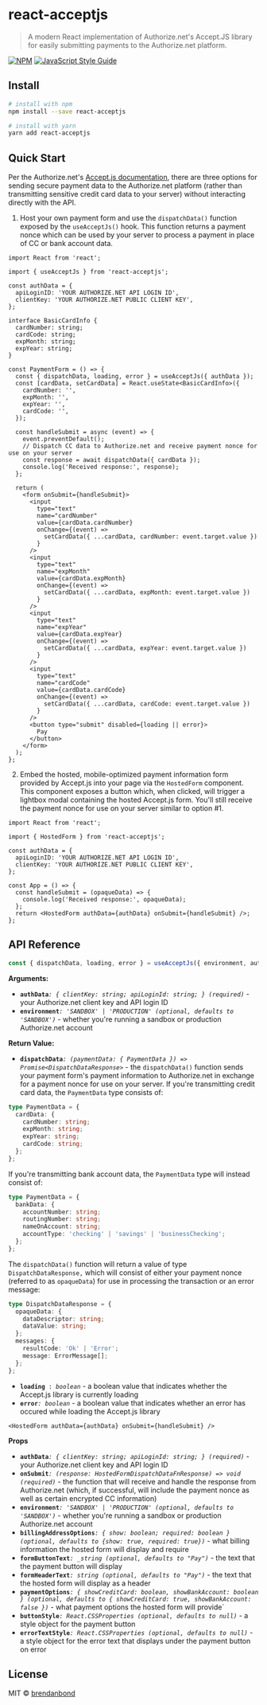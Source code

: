 # react-acceptjs

> A modern React implementation of Authorize.net&#x27;s Accept.JS library for easily submitting payments to the Authorize.net platform.

[![NPM](https://img.shields.io/npm/v/react-acceptjs.svg)](https://www.npmjs.com/package/react-acceptjs) [![JavaScript Style Guide](https://img.shields.io/badge/code_style-standard-brightgreen.svg)](https://standardjs.com)

## Install

```bash
# install with npm
npm install --save react-acceptjs

# install with yarn
yarn add react-acceptjs
```

## Quick Start

Per the Authorize.net's [Accept.js documentation](https://developer.authorize.net/api/reference/features/acceptjs.html), there are three options for sending secure payment data to the Authorize.net platform (rather than transmitting sensitive credit card data to your server) without interacting directly with the API.

1. Host your own payment form and use the `dispatchData()` function exposed by the `useAcceptJs()` hook. This function returns a payment nonce which can be used by your server to process a payment in place of CC or bank account data.

```tsx
import React from 'react';

import { useAcceptJs } from 'react-acceptjs';

const authData = {
  apiLoginID: 'YOUR AUTHORIZE.NET API LOGIN ID',
  clientKey: 'YOUR AUTHORIZE.NET PUBLIC CLIENT KEY',
};

interface BasicCardInfo {
  cardNumber: string;
  cardCode: string;
  expMonth: string;
  expYear: string;
}

const PaymentForm = () => {
  const { dispatchData, loading, error } = useAcceptJs({ authData });
  const [cardData, setCardData] = React.useState<BasicCardInfo>({
    cardNumber: '',
    expMonth: '',
    expYear: '',
    cardCode: '',
  });

  const handleSubmit = async (event) => {
    event.preventDefault();
    // Dispatch CC data to Authorize.net and receive payment nonce for use on your server
    const response = await dispatchData({ cardData });
    console.log('Received response:', response);
  };

  return (
    <form onSubmit={handleSubmit}>
      <input
        type="text"
        name="cardNumber"
        value={cardData.cardNumber}
        onChange={(event) =>
          setCardData({ ...cardData, cardNumber: event.target.value })
        }
      />
      <input
        type="text"
        name="expMonth"
        value={cardData.expMonth}
        onChange={(event) =>
          setCardData({ ...cardData, expMonth: event.target.value })
        }
      />
      <input
        type="text"
        name="expYear"
        value={cardData.expYear}
        onChange={(event) =>
          setCardData({ ...cardData, expYear: event.target.value })
        }
      />
      <input
        type="text"
        name="cardCode"
        value={cardData.cardCode}
        onChange={(event) =>
          setCardData({ ...cardData, cardCode: event.target.value })
        }
      />
      <button type="submit" disabled={loading || error}>
        Pay
      </button>
    </form>
  );
};
```

2. Embed the hosted, mobile-optimized payment information form provided by Accept.js into your page via the `HostedForm` component. This component exposes a button which, when clicked, will trigger a lightbox modal containing the hosted Accept.js form. You'll still receive the payment nonce for use on your server similar to option #1.

```tsx
import React from 'react';

import { HostedForm } from 'react-acceptjs';

const authData = {
  apiLoginID: 'YOUR AUTHORIZE.NET API LOGIN ID',
  clientKey: 'YOUR AUTHORIZE.NET PUBLIC CLIENT KEY',
};

const App = () => {
  const handleSubmit = (opaqueData) => {
    console.log('Received response:', opaqueData);
  };
  return <HostedForm authData={authData} onSubmit={handleSubmit} />;
};
```

## API Reference

```ts
const { dispatchData, loading, error } = useAcceptJs({ environment, authData });
```

**Arguments:**

- **`authData`**_`: { clientKey: string; apiLoginId: string; } (required)`_ - your Authorize.net client key and API login ID
- **`environment`**_`: 'SANDBOX' | 'PRODUCTION' (optional, defaults to 'SANDBOX')`_ - whether you're running a sandbox or production Authorize.net account

**Return Value:**

- **`dispatchData`**_`: (paymentData: { PaymentData }) => Promise<DispatchDataResponse>`_ - the `dispatchData()` function sends your payment form's payment information to Authorize.net in exchange for a payment nonce for use on your server. If you're transmitting credit card data, the `PaymentData` type consists of:

```ts
type PaymentData = {
  cardData: {
    cardNumber: string;
    expMonth: string;
    expYear: string;
    cardCode: string;
  };
};
```

If you're transmitting bank account data, the `PaymentData` type will instead consist of:

```ts
type PaymentData = {
  bankData: {
    accountNumber: string;
    routingNumber: string;
    nameOnAccount: string;
    accountType: 'checking' | 'savings' | 'businessChecking';
  };
};
```

The `dispatchData()` function will return a value of type `DispatchDataResponse,` which will consist of either your payment nonce (referred to as `opaqueData`) for use in processing the transaction or an error message:

```ts
type DispatchDataResponse = {
  opaqueData: {
    dataDescriptor: string;
    dataValue: string;
  };
  messages: {
    resultCode: 'Ok' | 'Error';
    message: ErrorMessage[];
  };
};
```

- <code><b>loading</b> : <em>boolean</em></code> - a boolean value that indicates whether the Accept.js library is currently loading
- **`error`**_`: boolean`_ - a boolean value that indicates whether an error has occured while loading the Accept.js library

```tsx
<HostedForm authData={authData} onSubmit={handleSubmit} />
```

**Props**

- **`authData`**_`: { clientKey: string; apiLoginId: string; } (required)`_ - your Authorize.net client key and API login ID
- **`onSubmit`**_`: (response: HostedFormDispatchDataFnResponse) => void (required)`_ - the function that will receive and handle the response from Authorize.net (which, if successful, will include the payment nonce as well as certain encrypted CC information)
- **`environment`**_`: 'SANDBOX' | 'PRODUCTION' (optional, defaults to 'SANDBOX')`_ - whether you're running a sandbox or production Authorize.net account
- **`billingAddressOptions`**_`: { show: boolean; required: boolean } (optional, defaults to {show: true, required: true})`_ - what billing information the hosted form will display and require
- **`formButtonText`**_`: _string (optional, defaults to "Pay")`_ - the text that the payment button will display
- **`formHeaderText`**_`: string (optional, defaults to "Pay")`_ - the text that the hosted form will display as a header
- **`paymentOptions`**_`: { showCreditCard: boolean, showBankAccount: boolean } (optional, defaults to { showCreditCard: true, showBankAccount: false })`_ - what payment options the hosted form will provide`
- **`buttonStyle`**_`: React.CSSProperties (optional, defaults to null)`_ - a style object for the payment button
- **`errorTextStyle`**_`: React.CSSProperties (optional, defaults to null)`_ - a style object for the error text that displays under the payment button on error

## License

MIT © [brendanbond](https://github.com/brendanbond)

